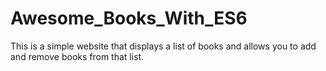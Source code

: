 # Awesome_Books_With_ES6
This is a simple website that displays a list of books and allows you to add and remove books from that list.

